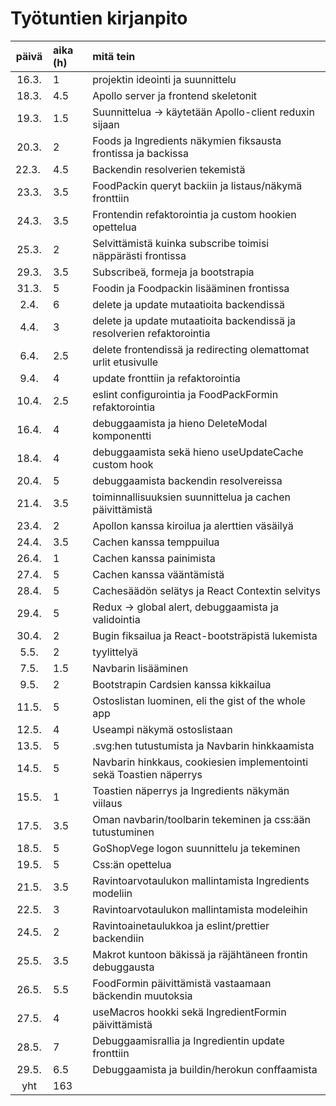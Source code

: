 # Työtuntien kirjanpito

| päivä  | aika (h) | mitä tein                                                              |
| :----: | :------- | :--------------------------------------------------------------------- |
| 16.3.  | 1        | projektin ideointi ja suunnittelu                                      |
| 18.3.  | 4.5      | Apollo server ja frontend skeletonit                                   |
| 19.3.  | 1.5      | Suunnittelua -> käytetään Apollo-client reduxin sijaan                 |
| 20.3.  | 2        | Foods ja Ingredients näkymien fiksausta frontissa ja backissa          |
| 22.3.  | 4.5      | Backendin resolverien tekemistä                                        |
| 23.3.  | 3.5      | FoodPackin queryt backiin ja listaus/näkymä fronttiin                  |
| 24.3.  | 3.5      | Frontendin refaktorointia ja custom hookien opettelua                  |
| 25.3.  | 2        | Selvittämistä kuinka subscribe toimisi näppärästi frontissa            |
| 29.3.  | 3.5      | Subscribeä, formeja ja bootstrapia                                     |
| 31.3.  | 5        | Foodin ja Foodpackin lisääminen frontissa                              |
|  2.4.  | 6        | delete ja update mutaatioita backendissä                               |
|  4.4.  | 3        | delete ja update mutaatioita backendissä ja resolverien refaktorointia |
|  6.4.  | 2.5      | delete frontendissä ja redirecting olemattomat urlit etusivulle        |
|  9.4.  | 4        | update fronttiin ja refaktorointia                                     |
| 10.4.  | 2.5      | eslint configurointia ja FoodPackFormin refaktorointia                 |
| 16.4.  | 4        | debuggaamista ja hieno DeleteModal komponentti                         |
| 18.4.  | 4        | debuggaamista sekä hieno useUpdateCache custom hook                    |
| 20.4.  | 5        | debuggaamista backendin resolvereissa                                  |
| 21.4.  | 3.5      | toiminnallisuuksien suunnittelua ja cachen päivittämistä               |
| 23.4.  | 2        | Apollon kanssa kiroilua ja alerttien väsäilyä                          |
| 24.4.  | 3.5      | Cachen kanssa temppuilua                                               |
| 26.4.  | 1        | Cachen kanssa painimista                                               |
| 27.4.  | 5        | Cachen kanssa vääntämistä                                              |
| 28.4.  | 5        | Cachesäädön selätys ja React Contextin selvitys                        |
| 29.4.  | 5        | Redux -> global alert, debuggaamista ja validointia                    |
| 30.4.  | 2        | Bugin fiksailua ja React-bootsträpistä lukemista                       |
| 5.5.   | 2        | tyylittelyä                                                            |
| 7.5.   | 1.5      | Navbarin lisääminen                                                    |
| 9.5.   | 2        | Bootstrapin Cardsien kanssa kikkailua                                  |
| 11.5.  | 5        | Ostoslistan luominen, eli the gist of the whole app                    |
| 12.5.  | 4        | Useampi näkymä ostoslistaan                                            |
| 13.5.  | 5        | .svg:hen tutustumista ja Navbarin hinkkaamista                         |
| 14.5.  | 5        | Navbarin hinkkaus, cookiesien implementointi sekä Toastien näperrys    |
| 15.5.  | 1        | Toastien näperrys ja Ingredients näkymän viilaus                       |
| 17.5.  | 3.5      | Oman navbarin/toolbarin tekeminen ja css:ään tutustuminen              |
| 18.5.  | 5        | GoShopVege logon suunnittelu ja tekeminen                              |
| 19.5.  | 5        | Css:än opettelua                                                       |
| 21.5.  | 3.5      | Ravintoarvotaulukon mallintamista Ingredients modeliin                 |
| 22.5.  | 3        | Ravintoarvotaulukon mallintamista modeleihin                           |
| 24.5.  | 2        | Ravintoainetaulukkoa ja eslint/prettier backendiin                     |
| 25.5.  | 3.5      | Makrot kuntoon bäkissä ja räjähtäneen frontin debuggausta              |
| 26.5.  | 5.5      | FoodFormin päivittämistä vastaamaan bäckendin muutoksia                |
| 27.5.  | 4        | useMacros hookki sekä IngredientFormin päivittämistä                   |
| 28.5.  | 7        | Debuggaamisrallia ja Ingredientin update fronttiin                     |
| 29.5.  | 6.5      | Debuggaamista ja buildin/herokun conffaamista                          |
|  yht   | 163      |                                                                        |
